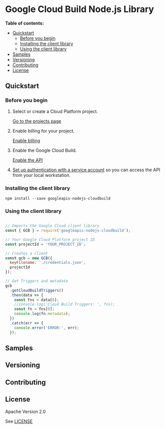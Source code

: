 # Google Cloud Build Node.js Library

**Table of contents:**

* [Quickstart](#quickstart)
  * [Before you begin](#before-you-begin)
  * [Installing the client library](#installing-the-client-library)
  * [Using the client library](#using-the-client-library)
* [Samples](#samples)
* [Versioning](#versioning)
* [Contributing](#contributing)
* [License](#license)

## Quickstart

### Before you begin

1.  Select or create a Cloud Platform project.

    [Go to the projects page][projects]

1.  Enable billing for your project.

    [Enable billing][billing]

1.  Enable the Google Cloud Build.

    [Enable the API][enable_api]

1.  [Set up authentication with a service account][auth] so you can access the
    API from your local workstation.

[projects]: https://console.cloud.google.com/project
[billing]: https://support.google.com/cloud/answer/6293499#enable-billing
[enable_api]: https://console.cloud.google.com/flows/enableapi?apiid=cloudbuild.googleapis.com
[auth]: https://cloud.google.com/docs/authentication/getting-started

### Installing the client library

    npm install --save googleapis-nodejs-cloudbuild

### Using the client library

```javascript

// Imports the Google Cloud client library
const { GCB } = require('googleapis-nodejs-cloudbuild');

// Your Google Cloud Platform project ID
const projectId = 'YOUR_PROJECT_ID';

// Creates a client
const gcb = new GCB({
  keyFilename: './credentials.json',
  projectId
});

// Get Triggers and metadata
gcb
  .getCloudBuildTriggers()
  .then(data => {
    const fns = data[0];
    //console.log('Cloud Build Triggers: ', fns);
    const fn = fns[0];
    console.log(fn.metadata);
  })
  .catch(err => {
    console.error('ERROR:', err);
  });
```

## Samples


## Versioning


## Contributing


## License

Apache Version 2.0

See [LICENSE](LICENSE)
